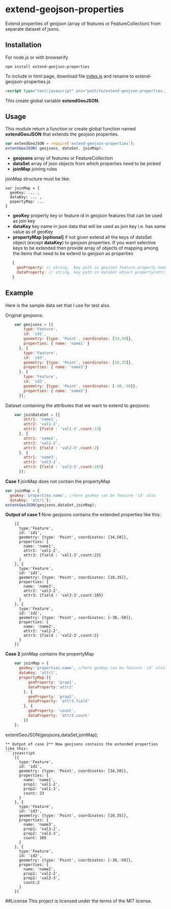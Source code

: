 # extend-geojson-properties
Extend properties of geojson (array of features or FeatureCollection) from separate dataset of jsons.

## Installation 
For node.js or with browserify
```
npm install extend-geojson-properties
```
To include in html page, download file [index.js](https://raw.githubusercontent.com/gagan-bansal/extend-geojson-properties/master/index.js) and rename to extend-geojson-properties.js
```html
<script type="text/javascript" src="path/to/extend-geojson-properties.js"></script>
```
This create global variable **extendGeoJSON**.

## Usage
This module return a function or create global function named **extendGeoJSON** that extends the geojson properties.

```javascript 
var extendGeoJSON = require('extend-geojson-properties');
extentGeoJSON( geojsons, dataSet, joinMap);
```
* **geojsons** array of features or FeatureCollection
* **dataSet** array of json objects from which properties need to be picked
* **joinMap** joining rules

joinMap structure must be like:
```
var joinMap = { 
  geoKey: ... , 
  dataKey: ... ,
  popertyMap: ...
}
```
* **geoKey** property key or feature id in geojson features that can be used as join key  
* **dataKey** key name in json data that will be used as join key i.e. has same value as of geoKey
* **propertyMap [optional]** if not given extend all the keys of dataSet object (except **dataKey**) to geojson properties. If you want selective keys to be extended then provide array of objects of mapping among the items that need to be extend to geojson as properties   
 ```javascript
    {
      geoProperty: // string,  key path in geojson feature property name 
      dataProperty: // string, key path in dataSet object property/attributes name 
    }
 ```

## Example
Here is the sample data set that I use for test also.

Original geojsons:

```javascript
    var geojsons = [{
        type:'Feature',
        id: 'id1',
        geometry: {type: 'Point', coordinates: [34,50]},
        properties: { name: 'name1' }
      }, {
        type:'Feature',
        id: 'id3',
        geometry: {type: 'Point', coordinates: [10,35]},
        properties: { name: 'name3'}
      }, {
        type:'Feature',
        id: 'id2',
        geometry: {type: 'Point', coordinates: [-30,-50]},
        properties: { name: 'name2'}
      }];
```
Dataset containing the attributes that we want to extend to geojsons:
```javascript
    var joinDataSet = [{
        attr1: 'name1',
        attr2: 'val1-2',
        attr3: {field : 'val1-3',count:23}
      }, {
        attr1: 'name2',
        attr2: 'val2-2',
        attr3: {field : 'val2-3',count:2}
      }, {
        attr1: 'name3',
        attr2: 'val3-2',
        attr3: {field : 'val3-3',count:105}
      }];
```
**Case 1** joinMap does not contain the propertyMap
```javascript
var joinMap = {
  geoKey:'properties.name', //here geoKey can be feature 'id' also 
  dataKey: 'attr1'};
extentGeoJSON(geojsons,dataSet,joinMap);
```
**Output of case 1** Now geojsons contains the extended properties like this:
```jsvascript 
    [{
      type:'Feature',
      id: 'id1',
      geometry: {type: 'Point', coordinates: [34,50]},
      properties: {
        name: 'name1',
        attr2: 'val1-2',
        attr3: {field : 'val1-3',count:23}
      }
    }, {
      type:'Feature',
      id: 'id3',
      geometry: {type: 'Point', coordinates: [10,35]},
      properties: {
        name: 'name3',
        attr2: 'val3-2',
        attr3: {field : 'val3-3',count:105}
      }
    }, {
      type:'Feature',
      id: 'id2',
      geometry: {type: 'Point', coordinates: [-30,-50]},
      properties: {
        name: 'name2',
        attr2: 'val2-2',
        attr3: {field : 'val2-3',count:2}
      }
    }]
```
**Case 2** joinMap contains the propertyMap
```javascript
    var joinMap = {
      geoKey:'properties.name', //here geoKey can be feature 'id' also 
      dataKey: 'attr1',
      propertyMap:[{
          geoProperty: 'prop1',
          dataProperty:'attr2'
        }, {
          geoProperty: 'prop2',
          dataProperty: 'attr3.field'
        }, {
          geoProperty: 'count',
          dataProperty: 'attr3.count'
        }]
    };
```
extentGeoJSON(geojsons,dataSet,joinMap);
```
** Output of case 2** Now geojsons contains the extended properties like this:
```jsvascript 
    [{
      type:'Feature',
      id: 'id1',
      geometry: {type: 'Point', coordinates: [34,50]},
      properties: {
        name: 'name1',
        prop1: 'val1-2',
        prop2: 'val1-3',
        count: 23
      }
    }, {
      type:'Feature',
      id: 'id3',
      geometry: {type: 'Point', coordinates: [10,35]},
      properties: {
        name: 'name3',
        prop1: 'val3-2',
        prop2: 'val3-3',
        count: 105
      }
    }, {
      type:'Feature',
      id: 'id2',
      geometry: {type: 'Point', coordinates: [-30,-50]},
      properties: {
        name: 'name2',
        prop1: 'val2-2',
        prop2: 'val2-3',
        count:2
      }
    }]
```

##License
This project is licensed under the terms of the MIT license.
